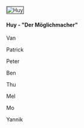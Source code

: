 <img alt="Huy" src="{{ site.url }}/image/team/huy.jpg" style="width: auto; height: auto;max-height: 500px;border:solid grey 2px">

#### Huy - "Der Möglichmacher"

Van

Patrick

Peter

Ben

Thu

Mel

Mo

Yannik
